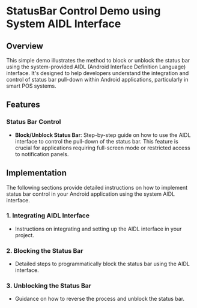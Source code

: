 # StatusBar Control Demo using System AIDL Interface

## Overview
This simple demo illustrates the method to block or unblock the status bar using the system-provided AIDL (Android Interface Definition Language) interface. It's designed to help developers understand the integration and control of status bar pull-down within Android applications, particularly in smart POS systems.

## Features

### Status Bar Control
- **Block/Unblock Status Bar**: Step-by-step guide on how to use the AIDL interface to control the pull-down of the status bar. This feature is crucial for applications requiring full-screen mode or restricted access to notification panels.

## Implementation
The following sections provide detailed instructions on how to implement status bar control in your Android application using the system AIDL interface.

### 1. Integrating AIDL Interface
- Instructions on integrating and setting up the AIDL interface in your project.

### 2. Blocking the Status Bar
- Detailed steps to programmatically block the status bar using the AIDL interface.

### 3. Unblocking the Status Bar
- Guidance on how to reverse the process and unblock the status bar.
